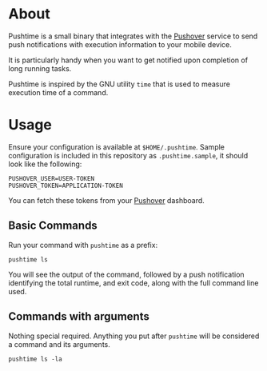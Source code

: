 # About

Pushtime is a small binary that integrates with the [Pushover][pushover] service to send push notifications with execution information to your mobile device.

It is particularly handy when you want to get notified upon completion of long running tasks.

Pushtime is inspired by the GNU utility `time` that is used to measure execution time of a command.

# Usage

Ensure your configuration is available at `$HOME/.pushtime`. Sample configuration is included in this repository as `.pushtime.sample`, it should look like the following:

```
PUSHOVER_USER=USER-TOKEN
PUSHOVER_TOKEN=APPLICATION-TOKEN
```

You can fetch these tokens from your [Pushover][pushover] dashboard.

## Basic Commands

Run your command with `pushtime` as a prefix:

```shell
pushtime ls
```

You will see the output of the command, followed by a push notification identifying the total runtime, and exit code, along with the full command line used.

## Commands with arguments

Nothing special required. Anything you put after `pushtime` will be considered a command and its arguments.

```shell
pushtime ls -la
```


[pushover]: https://pushover.net